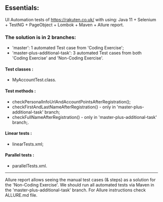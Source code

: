 ## Essentials:

UI Automation tests of https://rakuten.co.uk/ with using:
Java 11 + Selenium + TestNG + PageObject + Lombok + Maven + Allure report.

### The solution is in 2 branches:

- 'master': 1 automated Test case from 'Coding Exercise';
- 'master-plus-additional-task': 3 automated Test cases from both 'Coding Exercise' and 'Non-Coding Exercise'.

#### Test classes :

- MyAccountTest.class.

#### Test methods :

- checkPersonalInfoUrlAndAccountPointsAfterRegistration();
- checkFirstAndLastNameAfterRegistration() - only in 'master-plus-additional-task' branch;
- checkFullNameAfterRegistration() - only in 'master-plus-additional-task' branch;.

#### Linear tests :

- linearTests.xml;

#### Parallel tests :

- parallelTests.xml.

--------------------------------------

Allure report allows seeing the manual test cases (& steps) as a solution for the 'Non-Coding Exercise'.
We should run all automated tests via Maven in the 'master-plus-additional-task' branch. For Allure instructions check
ALLURE.md file.